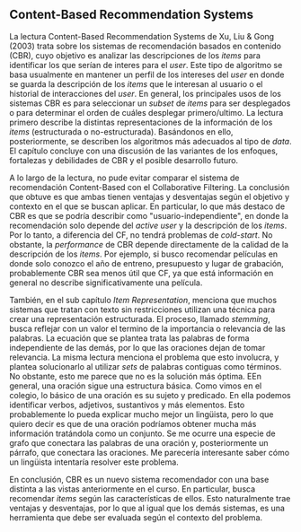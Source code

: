 ## Content-Based Recommendation Systems

La lectura Content-Based Recommendation Systems de Xu, Liu & Gong (2003) trata sobre los sistemas de recomendación basados ​​en contenido (CBR), cuyo objetivo es analizar las descripciones de los *items* para identificar los que serían de interes para el *user*. Este tipo de algoritmo se basa usualmente en mantener un perfil de los intereses del *user*  en donde se guarda la descripción de los *items* que le interesan al usuario o el historial de interacciones del *user*. En general, los principales usos de los sistemas CBR es para seleccionar un *subset* de *items* para ser desplegados o para determinar el orden de cuáles desplegar primero/ultimo. La lectura primero describe la distintas representaciones de la información de los *items* (estructurada o no-estructurada). Basándonos en ello, posteriormente, se describen los algoritmos más adecuados al tipo de *data*. El capítulo concluye con una discusión de las variantes de los enfoques, fortalezas y debilidades de CBR y el posible desarrollo futuro.

A lo largo de la lectura, no pude evitar comparar el sistema de recomendación Content-Based con el Collaborative Filtering. La conclusión que obtuve es que ambas tienen ventajas y desventajas según el objetivo y contexto en el que se buscan aplicar. En particular, lo que más destaco de CBR es que se podría describir como "usuario-independiente", en donde la recomendación solo depende del *active user* y la descripción de los *items*. Por lo tanto, a diferencia del CF, no tendrá problemas de *cold-start*. No obstante, la *performance* de CBR depende directamente de la calidad de la descripción de los *items*. Por ejemplo, si busco recomendar películas en donde solo conozco el año de entreno, presupuesto y lugar de grabación, probablemente CBR sea menos útil que CF, ya que está información en general no describe significativamente una película.

También, en el sub capítulo *Item Representation*, menciona que muchos sistemas que tratan con texto sin restricciones utilizan una técnica para crear una representación estructurada. El proceso, llamado *stemming*, busca reflejar con un valor el termino de la importancia o relevancia de las palabras. La ecuación que se plantea trata las palabras de forma independiente de las demás, por lo que las oraciones dejan de tomar relevancia. La misma lectura menciona el problema que esto involucra, y plantea solucionarlo al utilizar *sets* de palabras contiguas como términos. No obstante, esto me parece que no es la solución más óptima. EEn general, una oración sigue una estructura básica. Como vimos en el colegio, lo básico de una oración es su sujeto y predicado. En ella podemos identificar verbos, adjetivos, sustantivos y más elementos. Esto probablemente lo pueda explicar mucho mejor un lingüista, pero lo que quiero decir es que de una oración podríamos obtener mucha más información tratándola como un conjunto. Se me ocurre una especie de grafo que conectara las palabras de una oración y, posteriormente un párrafo, que conectara las oraciones. Me parecería interesante saber cómo un lingüista intentaría resolver este problema.

En conclusión, CBR es un nuevo sistema recomendador con una base distinta a las vistas anteriormente en el curso. En particular, busca recomendar *items* según las características de ellos. Esto naturalmente trae ventajas y desventajas, por lo que al igual que los demás sistemas, es una herramienta que debe ser evaluada según el contexto del problema.
